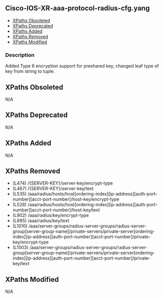 ## Cisco-IOS-XR-aaa-protocol-radius-cfg.yang

- [XPaths Obsoleted](#xpaths-obsoleted)
- [XPaths Deprecated](#xpaths-deprecated)
- [XPaths Added](#xpaths-added)
- [XPaths Removed](#xpaths-removed)
- [XPaths Modified](#xpaths-modified)

### Description

Added Type 6 encryption support for preshared key, changed leaf type of key from string to tuple.

## XPaths Obsoleted

N/A

## XPaths Deprecated

N/A

## XPaths Added

N/A

## XPaths Removed

- (L474)	/{SERVER-KEY}/server-key/encrypt-type
- (L467)	/{SERVER-KEY}/server-key/text
- (L535)	/aaa/radius/hosts/host[ordering-index][ip-address][auth-port-number][acct-port-number]/host-key/encrypt-type
- (L528)	/aaa/radius/hosts/host[ordering-index][ip-address][auth-port-number][acct-port-number]/host-key/text
- (L902)	/aaa/radius/key/encrypt-type
- (L895)	/aaa/radius/key/text
- (L1010)	/aaa/server-groups/radius-server-groups/radius-server-group[server-group-name]/private-servers/private-server[ordering-index][ip-address][auth-port-number][acct-port-number]/private-key/encrypt-type
- (L1003)	/aaa/server-groups/radius-server-groups/radius-server-group[server-group-name]/private-servers/private-server[ordering-index][ip-address][auth-port-number][acct-port-number]/private-key/text

## XPaths Modified

N/A

